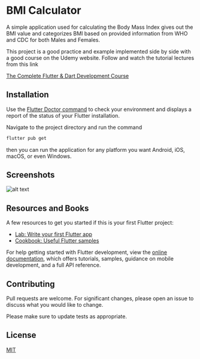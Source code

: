 # BMI Calculator

A simple application used for calculating the Body Mass Index gives out the BMI value and categorizes BMI based on provided information from WHO and CDC for both Males and Females.

This project is a good practice and example implemented side by side with a good course on the Udemy website. Follow and watch the tutorial lectures from this link

[The Complete Flutter & Dart Development Course](https://www.udemy.com/course/complete-flutter-arabic/)

## Installation

Use the [Flutter Doctor command](https://docs.flutter.dev/get-started/install/windows#run-flutter-doctor) to check your environment and displays a report of the status of your Flutter installation.

Navigate to the project directory and run the command

```bash
flutter pub get
```
then you can run the application for any platform you want Android, iOS, macOS, or even Windows.

## Screenshots 
![alt text](http://url/to/img.png)

## Resources and Books

A few resources to get you started if this is your first Flutter project:

- [Lab: Write your first Flutter app](https://docs.flutter.dev/get-started/codelab)
- [Cookbook: Useful Flutter samples](https://docs.flutter.dev/cookbook)

For help getting started with Flutter development, view the
[online documentation](https://docs.flutter.dev/), which offers tutorials,
samples, guidance on mobile development, and a full API reference.

## Contributing
Pull requests are welcome. For significant changes, please open an issue to discuss what you would like to change.

Please make sure to update tests as appropriate.

## License
[MIT](https://choosealicense.com/licenses/mit/)